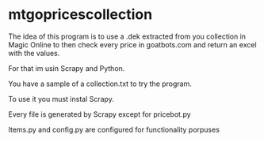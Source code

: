 # mtgopricescollection

The idea of this program is to use a .dek extracted from you collection in Magic Online to then check every price in goatbots.com and return an excel with the values.

For that im usin Scrapy and Python.

You have a sample of a collection.txt to try the program.

To use it you must instal Scrapy.

Every file is generated by Scrapy except for pricebot.py

Items.py and config.py are configured for functionality porpuses

